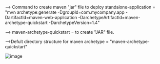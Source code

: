 --> Command to create maven "jar" file to deploy standalone-application = "mvn archetype:generate -DgroupId=com.mycompany.app -DartifactId=maven-web-application -DarchetypeArtifactId=maven-archetype-quickstart -DarchetypeVersion=1.4"

--> maven-archetype-quickstart =  to create "JAR" file.

-->Defult directory structure for maven archetype = "maven-archetype-quickstart"

![image](https://github.com/user-attachments/assets/31a1eae2-2ff5-43b1-b8d7-9000c000d6ee)

